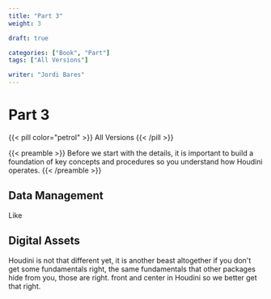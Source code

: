 ```yaml
---
title: "Part 3"
weight: 3

draft: true

categories: ["Book", "Part"]
tags: ["All Versions"]

writer: "Jordi Bares"
---
```


# Part 3


{{< pill color="petrol" >}}
All Versions
{{< /pill >}}

{{< preamble >}}
Before we start with the details, it is important to build a foundation of key concepts and procedures so you understand how Houdini operates.
{{< /preamble >}}

## Data Management

Like

## Digital Assets

Houdini is not that different yet, it is another beast altogether if you don't get some fundamentals right, the same fundamentals that other packages hide from you, those are right. front and center in Houdini so we better get that right.
